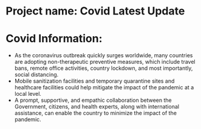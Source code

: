 # Project name: Covid Latest Update
# Covid Information: 
* As the coronavirus outbreak quickly surges worldwide, many countries are adopting non-therapeutic preventive measures, which include travel bans, remote office activities, country lockdown, and most importantly, social distancing.
* Mobile sanitization facilities and temporary quarantine sites and healthcare facilities could help mitigate the impact of the pandemic at a local level. 
* A prompt, supportive, and empathic collaboration between the Government, citizens, and health experts, along with international assistance, can enable the country to minimize the impact of the pandemic.